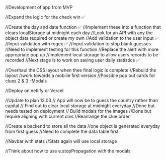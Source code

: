 //Development of app from MVP

//Expand the logic for the check win ✅

//Create the day and date function ✅
//Implement these into a function that clears localStorage at midnight each day
//Look for an API with any the object data required or create my own
//Add validation to the user input ✅
//Input validation with regex ✅
//Input validation to stop blank guesses
//Need to implement testing for this function
//Replace the alert with more appropriate pop up
//Implement local storage to allow users records to be recorded
//Next stage is to work on saving user daily statistics ✅

//Overhaul the CSS layout when thee final logic is complete
//Rebuild the layout
//work towards a mobiile first version
//Possible pop out cards for clues 2 & 3 -Modals

//Deploy on netlify or Vercel

//Update to plan 13.03
// App will now be to guess the country rather than capital
// Find out to clear local storage at midnight everyday
//Done but needs tested on deployment
// Build modals for the images
//Done but require aligning with current divs
//Rearrange the clue order

//Create a backend to store all the data
//one object is generated everyday from first guess
//Need to complete the data table first

//Navbar with stats
//Stats again will use local storage

//Think about how to use e.stopPropagation with the modals
